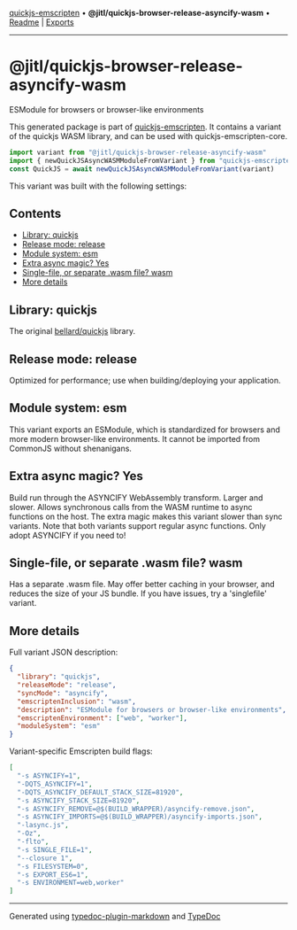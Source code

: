 [quickjs-emscripten](../../packages.md) • **@jitl/quickjs-browser-release-asyncify-wasm** • [Readme](index.md) \| [Exports](exports.md)

***

# @jitl/quickjs-browser-release-asyncify-wasm

ESModule for browsers or browser-like environments

This generated package is part of [quickjs-emscripten](https://github.com/justjake/quickjs-emscripten).
It contains a variant of the quickjs WASM library, and can be used with quickjs-emscripten-core.

```typescript
import variant from "@jitl/quickjs-browser-release-asyncify-wasm"
import { newQuickJSAsyncWASMModuleFromVariant } from "quickjs-emscripten-core"
const QuickJS = await newQuickJSAsyncWASMModuleFromVariant(variant)
```

This variant was built with the following settings:

## Contents

- [Library: quickjs](index.md#library-quickjs)
- [Release mode: release](index.md#release-mode-release)
- [Module system: esm](index.md#module-system-esm)
- [Extra async magic? Yes](index.md#extra-async-magic-yes)
- [Single-file, or separate .wasm file? wasm](index.md#single-file-or-separate-wasm-file-wasm)
- [More details](index.md#more-details)

## Library: quickjs

The original [bellard/quickjs](https://github.com/bellard/quickjs) library.

## Release mode: release

Optimized for performance; use when building/deploying your application.

## Module system: esm

This variant exports an ESModule, which is standardized for browsers and more modern browser-like environments. It cannot be imported from CommonJS without shenanigans.

## Extra async magic? Yes

Build run through the ASYNCIFY WebAssembly transform. Larger and slower. Allows synchronous calls from the WASM runtime to async functions on the host. The extra magic makes this variant slower than sync variants. Note that both variants support regular async functions. Only adopt ASYNCIFY if you need to!

## Single-file, or separate .wasm file? wasm

Has a separate .wasm file. May offer better caching in your browser, and reduces the size of your JS bundle. If you have issues, try a 'singlefile' variant.

## More details

Full variant JSON description:

```json
{
  "library": "quickjs",
  "releaseMode": "release",
  "syncMode": "asyncify",
  "emscriptenInclusion": "wasm",
  "description": "ESModule for browsers or browser-like environments",
  "emscriptenEnvironment": ["web", "worker"],
  "moduleSystem": "esm"
}
```

Variant-specific Emscripten build flags:

```json
[
  "-s ASYNCIFY=1",
  "-DQTS_ASYNCIFY=1",
  "-DQTS_ASYNCIFY_DEFAULT_STACK_SIZE=81920",
  "-s ASYNCIFY_STACK_SIZE=81920",
  "-s ASYNCIFY_REMOVE=@$(BUILD_WRAPPER)/asyncify-remove.json",
  "-s ASYNCIFY_IMPORTS=@$(BUILD_WRAPPER)/asyncify-imports.json",
  "-lasync.js",
  "-Oz",
  "-flto",
  "-s SINGLE_FILE=1",
  "--closure 1",
  "-s FILESYSTEM=0",
  "-s EXPORT_ES6=1",
  "-s ENVIRONMENT=web,worker"
]
```

***

Generated using [typedoc-plugin-markdown](https://www.npmjs.com/package/typedoc-plugin-markdown) and [TypeDoc](https://typedoc.org/)
